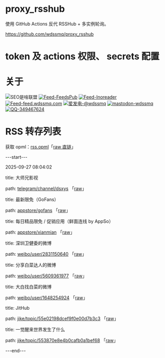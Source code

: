 # proxy_rsshub

使用 GitHub Actions 反代 RSSHub + 多实例轮询。

https://github.com/wdssmq/proxy_rsshub

# token 及 actions 权限、 secrets 配置

# 关于

<p><img src="https://img.shields.io/badge/-SEO%E6%98%AF%E5%95%A5%E8%81%94%E7%9B%9F-yellowgreen" title="SEO是啥联盟" alt="SEO是啥联盟"> <a target="_blank" title="Feed-FeedsPub" href="https://feeds.pub/feed/https%3A%2F%2Fwww.wdssmq.com%2Ffeed.php"><img src="https://img.shields.io/badge/Feed-FeedsPub-brightgreen" title="Feed-FeedsPub" alt="Feed-FeedsPub"></a> <a target="_blank" title="Feed-Inoreader" href="https://www.innoreader.com/feed/https%3A%2F%2Fwww.wdssmq.com%2Ffeed.php"><img src="https://img.shields.io/badge/Feed-Inoreader-blue" title="Feed-Inoreader" alt="Feed-Inoreader"></a> <a target="_blank" title="Feed-feed.wdssmq.com" href="https://feed.wdssmq.com"><img src="https://img.shields.io/badge/Feed-feed.wdssmq.com-yellow" title="Feed-feed.wdssmq.com" alt="Feed-feed.wdssmq.com"></a> <a target="_blank" title="爱发电-@wdssmq" href="https://afdian.net/@wdssmq"><img src="https://img.shields.io/badge/%E7%88%B1%E5%8F%91%E7%94%B5-%40wdssmq-blueviolet" title="爱发电-@wdssmq" alt="爱发电-@wdssmq"></a> <a target="_blank" title="mastodon-wdssmq" href="https://wxw.moe/@wdssmq"><img src="https://img.shields.io/mastodon/follow/142218?domain=https%3A%2F%2Fwxw.moe%2F" title="mastodon-wdssmq" alt="mastodon-wdssmq"></a> <a target="_blank" title="QQ-349467624" href="https://wpa.qq.com/msgrd?v=3&uin=349467624&site=qq&menu=yes"><img src="https://img.shields.io/badge/QQ-349467624-0086F9" title="QQ-349467624" alt="QQ-349467624"></a></p>

# RSS 转存列表

获取 opml：[rss.opml](rss.opml "查看 opml")「[raw 直链](rss.opml?raw=true "raw 直链")」

---start---

2025-09-27 08:04:02

title: 大师兄影视

path: [telegram/channel/dsxys](xml/telegram_channel_dsxys.xml "大师兄影视") 「[raw](xml/telegram_channel_dsxys.xml?raw=true "大师兄影视")」

title: 最新限免（GoFans）

path: [appstore/gofans](xml/appstore_gofans.xml "最新限免（GoFans）") 「[raw](xml/appstore_gofans.xml?raw=true "最新限免（GoFans）")」

title: 每日精品限免 / 促销应用（鲜面连线 by AppSo）

path: [appstore/xianmian](xml/appstore_xianmian.xml "每日精品限免 / 促销应用（鲜面连线 by AppSo）") 「[raw](xml/appstore_xianmian.xml?raw=true "每日精品限免 / 促销应用（鲜面连线 by AppSo）")」

title: 深圳卫健委的微博

path: [weibo/user/2831150640](xml/weibo_user_2831150640.xml "深圳卫健委的微博") 「[raw](xml/weibo_user_2831150640.xml?raw=true "深圳卫健委的微博")」

title: 分享白菜达人的微博

path: [weibo/user/5609361977](xml/weibo_user_5609361977.xml "分享白菜达人的微博") 「[raw](xml/weibo_user_5609361977.xml?raw=true "分享白菜达人的微博")」

title: 大白找白菜的微博

path: [weibo/user/1648254924](xml/weibo_user_1648254924.xml "大白找白菜的微博") 「[raw](xml/weibo_user_1648254924.xml?raw=true "大白找白菜的微博")」

title: JitHub

path: [jike/topic/55e02198dcef9f0e00d7b3c3](xml/jike_topic_55e02198dcef9f0e00d7b3c3.xml "JitHub") 「[raw](xml/jike_topic_55e02198dcef9f0e00d7b3c3.xml?raw=true "JitHub")」

title: 一觉醒来世界发生了什么

path: [jike/topic/553870e8e4b0cafb0a1bef68](xml/jike_topic_553870e8e4b0cafb0a1bef68.xml "一觉醒来世界发生了什么") 「[raw](xml/jike_topic_553870e8e4b0cafb0a1bef68.xml?raw=true "一觉醒来世界发生了什么")」


---end---
